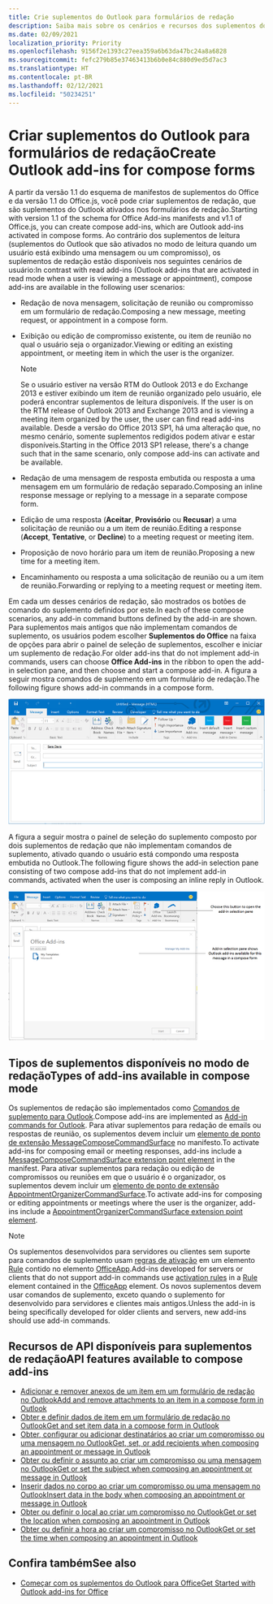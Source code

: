```yaml
---
title: Crie suplementos do Outlook para formulários de redação
description: Saiba mais sobre os cenários e recursos dos suplementos do Outlook nos formulários de redação.
ms.date: 02/09/2021
localization_priority: Priority
ms.openlocfilehash: 9156f2e1393c27eea359a6b63da47bc24a8a6828
ms.sourcegitcommit: fefc279b85e37463413b6b0e84c880d9ed5d7ac3
ms.translationtype: HT
ms.contentlocale: pt-BR
ms.lasthandoff: 02/12/2021
ms.locfileid: "50234251"
---
```

# <a name="create-outlook-add-ins-for-compose-forms"></a><span data-ttu-id="a2d24-103">Criar suplementos do Outlook para formulários de redação</span><span class="sxs-lookup"><span data-stu-id="a2d24-103">Create Outlook add-ins for compose forms</span></span>

<span data-ttu-id="a2d24-104">A partir da versão 1.1 do esquema de manifestos de suplementos do Office e da versão 1.1 do Office.js, você pode criar suplementos de redação, que são suplementos do Outlook ativados nos formulários de redação.</span><span class="sxs-lookup"><span data-stu-id="a2d24-104">Starting with version 1.1 of the schema for Office Add-ins manifests and v1.1 of Office.js, you can create compose add-ins, which are Outlook add-ins activated in compose forms.</span></span> <span data-ttu-id="a2d24-105">Ao contrário dos suplementos de leitura (suplementos do Outlook que são ativados no modo de leitura quando um usuário está exibindo uma mensagem ou um compromisso), os suplementos de redação estão disponíveis nos seguintes cenários de usuário:</span><span class="sxs-lookup"><span data-stu-id="a2d24-105">In contrast with read add-ins (Outlook add-ins that are activated in read mode when a user is viewing a message or appointment), compose add-ins are available in the following user scenarios:</span></span>

- <span data-ttu-id="a2d24-106">Redação de nova mensagem, solicitação de reunião ou compromisso em um formulário de redação.</span><span class="sxs-lookup"><span data-stu-id="a2d24-106">Composing a new message, meeting request, or appointment in a compose form.</span></span>

- <span data-ttu-id="a2d24-107">Exibição ou edição de compromisso existente, ou item de reunião no qual o usuário seja o organizador.</span><span class="sxs-lookup"><span data-stu-id="a2d24-107">Viewing or editing an existing appointment, or meeting item in which the user is the organizer.</span></span>
    
   > [!NOTE]
   > <span data-ttu-id="a2d24-108">Se o usuário estiver na versão RTM do Outlook 2013 e do Exchange 2013 e estiver exibindo um item de reunião organizado pelo usuário, ele poderá encontrar suplementos de leitura disponíveis.
</span><span class="sxs-lookup"><span data-stu-id="a2d24-108">If the user is on the RTM release of Outlook 2013 and Exchange 2013 and is viewing a meeting item organized by the user, the user can find read add-ins available.</span></span> <span data-ttu-id="a2d24-109">Desde a versão do Office 2013 SP1, há uma alteração que, no mesmo cenário, somente suplementos redigidos podem ativar e estar disponíveis.</span><span class="sxs-lookup"><span data-stu-id="a2d24-109">Starting in the Office 2013 SP1 release, there's a change such that in the same scenario, only compose add-ins can activate and be available.</span></span>

- <span data-ttu-id="a2d24-110">Redação de uma mensagem de resposta embutida ou resposta a uma mensagem em um formulário de redação separado.</span><span class="sxs-lookup"><span data-stu-id="a2d24-110">Composing an inline response message or replying to a message in a separate compose form.</span></span>

- <span data-ttu-id="a2d24-111">Edição de uma resposta (**Aceitar**, **Provisório** ou **Recusar**) a uma solicitação de reunião ou a um item de reunião.</span><span class="sxs-lookup"><span data-stu-id="a2d24-111">Editing a response (**Accept**, **Tentative**, or **Decline**) to a meeting request or meeting item.</span></span>

- <span data-ttu-id="a2d24-112">Proposição de novo horário para um item de reunião.</span><span class="sxs-lookup"><span data-stu-id="a2d24-112">Proposing a new time for a meeting item.</span></span>

- <span data-ttu-id="a2d24-113">Encaminhamento ou resposta a uma solicitação de reunião ou a um item de reunião.</span><span class="sxs-lookup"><span data-stu-id="a2d24-113">Forwarding or replying to a meeting request or meeting item.</span></span>

<span data-ttu-id="a2d24-114">Em cada um desses cenários de redação, são mostrados os botões de comando do suplemento definidos por este.</span><span class="sxs-lookup"><span data-stu-id="a2d24-114">In each of these compose scenarios, any add-in command buttons defined by the add-in are shown.</span></span> <span data-ttu-id="a2d24-115">Para suplementos mais antigos que não implementam comandos de suplemento, os usuários podem escolher **Suplementos do Office** na faixa de opções para abrir o painel de seleção de suplementos, escolher e iniciar um suplemento de redação.</span><span class="sxs-lookup"><span data-stu-id="a2d24-115">For older add-ins that do not implement add-in commands, users can choose **Office Add-ins** in the ribbon to open the add-in selection pane, and then choose and start a compose add-in.</span></span> <span data-ttu-id="a2d24-116">A figura a seguir mostra comandos de suplemento em um formulário de redação.</span><span class="sxs-lookup"><span data-stu-id="a2d24-116">The following figure shows add-in commands in a compose form.</span></span>

![Mostra um fomulário de criação do Outlook com comandos de suplementos.](../images/compose-form-commands.png)

<span data-ttu-id="a2d24-118">A figura a seguir mostra o painel de seleção do suplemento composto por dois suplementos de redação que não implementam comandos de suplemento, ativado quando o usuário está compondo uma resposta embutida no Outlook.</span><span class="sxs-lookup"><span data-stu-id="a2d24-118">The following figure shows the add-in selection pane consisting of two compose add-ins that do not implement add-in commands, activated when the user is composing an inline reply in Outlook.</span></span>

![Aplicativo de email Modelos ativado para item redigido](../images/templates-app-selection.png)

## <a name="types-of-add-ins-available-in-compose-mode"></a><span data-ttu-id="a2d24-120">Tipos de suplementos disponíveis no modo de redação</span><span class="sxs-lookup"><span data-stu-id="a2d24-120">Types of add-ins available in compose mode</span></span>

<span data-ttu-id="a2d24-121">Os suplementos de redação são implementados como [Comandos de suplemento para Outlook](add-in-commands-for-outlook.md).</span><span class="sxs-lookup"><span data-stu-id="a2d24-121">Compose add-ins are implemented as [Add-in commands for Outlook](add-in-commands-for-outlook.md).</span></span> <span data-ttu-id="a2d24-122">Para ativar suplementos para redação de emails ou respostas de reunião, os suplementos devem incluir um [elemento de ponto de extensão MessageComposeCommandSurface](../reference/manifest/extensionpoint.md#messagecomposecommandsurface) no manifesto.</span><span class="sxs-lookup"><span data-stu-id="a2d24-122">To activate add-ins for composing email or meeting responses, add-ins include a [MessageComposeCommandSurface extension point element](../reference/manifest/extensionpoint.md#messagecomposecommandsurface) in the manifest.</span></span> <span data-ttu-id="a2d24-123">Para ativar suplementos para redação ou edição de compromissos ou reuniões em que o usuário é o organizador, os suplementos devem incluir um [elemento de ponto de extensão AppointmentOrganizerCommandSurface](../reference/manifest/extensionpoint.md#appointmentorganizercommandsurface).</span><span class="sxs-lookup"><span data-stu-id="a2d24-123">To activate add-ins for composing or editing appointments or meetings where the user is the organizer, add-ins include a [AppointmentOrganizerCommandSurface extension point element](../reference/manifest/extensionpoint.md#appointmentorganizercommandsurface).</span></span>

> [!NOTE]
> <span data-ttu-id="a2d24-124">Os suplementos desenvolvidos para servidores ou clientes sem suporte para comandos de suplemento usam [regras de ativação](activation-rules.md) em um elemento [Rule](../reference/manifest/rule.md) contido no elemento [OfficeApp](../reference/manifest/officeapp.md).</span><span class="sxs-lookup"><span data-stu-id="a2d24-124">Add-ins developed for servers or clients that do not support add-in commands use [activation rules](activation-rules.md) in a [Rule](../reference/manifest/rule.md) element contained in the [OfficeApp](../reference/manifest/officeapp.md) element.</span></span> <span data-ttu-id="a2d24-125">Os novos suplementos devem usar comandos de suplemento, exceto quando o suplemento for desenvolvido para servidores e clientes mais antigos.</span><span class="sxs-lookup"><span data-stu-id="a2d24-125">Unless the add-in is being specifically developed for older clients and servers, new add-ins should use add-in commands.</span></span>

## <a name="api-features-available-to-compose-add-ins"></a><span data-ttu-id="a2d24-126">Recursos de API disponíveis para suplementos de redação</span><span class="sxs-lookup"><span data-stu-id="a2d24-126">API features available to compose add-ins</span></span>

- [<span data-ttu-id="a2d24-127">Adicionar e remover anexos de um item em um formulário de redação no Outlook</span><span class="sxs-lookup"><span data-stu-id="a2d24-127">Add and remove attachments to an item in a compose form in Outlook</span></span>](add-and-remove-attachments-to-an-item-in-a-compose-form.md)
- [<span data-ttu-id="a2d24-128">Obter e definir dados de item em um formulário de redação no Outlook</span><span class="sxs-lookup"><span data-stu-id="a2d24-128">Get and set item data in a compose form in Outlook</span></span>](get-and-set-item-data-in-a-compose-form.md)
- [<span data-ttu-id="a2d24-129">Obter, configurar ou adicionar destinatários ao criar um compromisso ou uma mensagem no Outlook</span><span class="sxs-lookup"><span data-stu-id="a2d24-129">Get, set, or add recipients when composing an appointment or message in Outlook</span></span>](get-set-or-add-recipients.md)
- [<span data-ttu-id="a2d24-130">Obter ou definir o assunto ao criar um compromisso ou uma mensagem no Outlook</span><span class="sxs-lookup"><span data-stu-id="a2d24-130">Get or set the subject when composing an appointment or message in Outlook</span></span>](get-or-set-the-subject.md)
- [<span data-ttu-id="a2d24-131">Inserir dados no corpo ao criar um compromisso ou uma mensagem no Outlook</span><span class="sxs-lookup"><span data-stu-id="a2d24-131">Insert data in the body when composing an appointment or message in Outlook</span></span>](insert-data-in-the-body.md)
- [<span data-ttu-id="a2d24-132">Obter ou definir o local ao criar um compromisso no Outlook</span><span class="sxs-lookup"><span data-stu-id="a2d24-132">Get or set the location when composing an appointment in Outlook</span></span>](get-or-set-the-location-of-an-appointment.md)
- [<span data-ttu-id="a2d24-133">Obter ou definir a hora ao criar um compromisso no Outlook</span><span class="sxs-lookup"><span data-stu-id="a2d24-133">Get or set the time when composing an appointment in Outlook</span></span>](get-or-set-the-time-of-an-appointment.md)

## <a name="see-also"></a><span data-ttu-id="a2d24-134">Confira também</span><span class="sxs-lookup"><span data-stu-id="a2d24-134">See also</span></span>

- [<span data-ttu-id="a2d24-135">Começar com os suplementos do Outlook para Office</span><span class="sxs-lookup"><span data-stu-id="a2d24-135">Get Started with Outlook add-ins for Office</span></span>](../quickstarts/outlook-quickstart.md)

